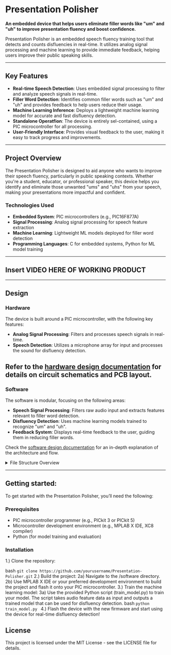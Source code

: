 # Presentation Polisher

**An embedded device that helps users eliminate filler words like "um" and "uh" to improve presentation fluency and boost confidence.**

Presentation Polisher is an embedded speech fluency training tool that detects and counts disfluencies in real-time. It utilizes analog signal processing and machine learning to provide immediate feedback, helping users improve their public speaking skills.

---

## Key Features

- **Real-time Speech Detection**: Uses embedded signal processing to filter and analyze speech signals in real-time.
- **Filler Word Detection**: Identifies common filler words such as "um" and "uh" and provides feedback to help users reduce their usage.
- **Machine Learning Inference**: Deploys a lightweight machine learning model for accurate and fast disfluency detection.
- **Standalone Operatfion**: The device is entirely sel-contained, using a PIC microcontroller for all processing.
- **User-Friendly Interface**: Provides visual feedback to the user, making it easy to track progress and improvements.

---

## Project Overview

The Presentation Polisher is designed to aid anyone who wants to improve their speech fluency, particularly in public speaking contexts. Whether you're a student, educator, or professional speaker, this device helps you identify and eliminate those unwanted "ums" and "uhs" from your speech, making your presentations more impactful and confident.

### **Technologies Used**
- **Embedded System**: PIC microcontrollers (e.g., PIC16F877A)
- **Signal Processing**: Analog signal processing for speech feature extraction
- **Machine Learning**: Lightweight ML models deployed for filler word detection
- **Programming Languages**: C for embedded systems, Python for ML model training

---
## Insert VIDEO HERE OF WORKING PRODUCT 
---

## Design
### Hardware
The device is built around a PIC microcontroller, with the following key features:
- **Analog Signal Processing**: Filters and processes speech signals in real-time.
- **Speech Detection**: Utilizes a microphone array for input and processes the sound for disfluency detection.

Refer to the [hardware design documentation](docs/hardware_design.md) for details on circuit schematics and PCB layout.
---
### Software
The software is modular, focusing on the following areas:
- **Speech Signal Processing**: Filters raw audio input and extracts features relevant to filler word detection.
- **Disfluency Detection**: Uses machine learning models trained to recognize "um" and "uh".
- **Feedback System**: Displays real-time feedback to the user, guiding them in reducing filler words.

Check the [software design documentation](docs/software_design.md) for an in-depth explanation of the architecture and flow.

<details>
<summary>File Structure Overview</summary>
<br>
        /Presentation-Polisher
        │
        ├── /docs                          # Documentation related to the project
        │   ├── [project_overview.md](docs/project_overview.md)         # High-level project description and goals
        │   ├── [hardware_design.md](docs/hardware_design.md)          # Schematic diagrams, PCB designs
        │   ├── [software_design.md](docs/software_design.md)          # Detailed software architecture
        │   ├── [machine_learning.md](docs/machine_learning.md)         # ML model training and deployment
        │   └── [troubleshooting.md](docs/troubleshooting.md)          # Debugging tips, issues, and solutions
        │
        ├── /hardware                       # Hardware-related files
        │   ├── /schematics                 # Circuit diagrams, electrical schematics
        │   ├── /PCB_design                 # PCB layout files
        │   └── /components                 # Lists of components, datasheets, and BOM
        │
        ├── /software                       # Source code for the embedded system
        │   ├── /src                        # Main source files
        │   │   ├── [main.c](software/src/main.c)                  # Main program entry point
        │   │   ├── [filler_counter.c](software/src/filler_counter.c)           # Logic to detect "um" and "uh" and process speech
        │   │   ├── [signal_processing.c](software/src/signal_processing.c)     # Analog signal processing functions
        │   │   └── [ml_inference.c](software/src/ml_inference.c)          # Machine learning model inference and predictions
        │   │
        │   ├── /include                    # Header files
        │   │   ├── [filler_counter.h](software/include/filler_counter.h)           # Function declarations for disfluency detection
        │   │   ├── [signal_processing.h](software/include/signal_processing.h)     # Header for signal processing
        │   │   └── [ml_inference.h](software/include/ml_inference.h)          # Header for ML-related functions
        │   │
        │   ├── /lib                        # External libraries (e.g., ML library, signal processing)
        │   │   └── /ml_model                # Pretrained model files (e.g., .h or .bin)
        │   │
        │   └── /build                      # Build folder (generated during compilation)
        │       ├── /debug                  # Debug build output
        │       └── /release                # Release build output
        │
        ├── /test                           # Unit tests and mock hardware test scripts
        │   ├── /unit_tests                 # Unit tests for the functions
        │   ├── /mock_hardware              # Mock hardware simulations for testing
        │   └── [test_report.md](test/test_report.md)             # Test cases, results, and analysis
        │
        ├── /scripts                        # Useful scripts for project automation
        │   ├── [build.sh](scripts/build.sh)                    # Build script (e.g., for setting up the toolchain)
        │   ├── [flash_device.sh](scripts/flash_device.sh)              # Script to flash the PIC microcontroller
        │   └── [train_model.py](scripts/train_model.py)               # Python script for training the ML model
        │
        ├── /config                         # Configuration files
        │   ├── [pin_mapping.h](config/pin_mapping.h)              # Pinout and hardware configuration settings
        │   ├── [device_config.h](config/device_config.h)            # Microcontroller-specific settings
        │   └── [ml_config.h](config/ml_config.h)                # Configuration for the machine learning model
        │
        ├── /docs/model_training            # Specific directory for model training files
        │   ├── [training_data.csv](docs/model_training/training_data.csv)           # Raw training data (audio features)
        │   ├── [model_code.py](docs/model_training/model_code.py)               # Python code to preprocess data and train models
        │   ├── [trained_model.h](docs/model_training/trained_model.h)             # Exported model in embedded format
        │   └── [evaluation_results.md](docs/model_training/evaluation_results.md)       # Metrics and evaluation of trained model
        │
        └── [README.md](README.md)                       # Overview of the project, installation steps, etc.
</details>

---
## Getting started:
To get started with the Presentation Polisher, you’ll need the following:

### **Prerequisites**
- PIC microcontroller programmer (e.g., PICkit 3 or PICkit 5)
- Microcontroller development environment (e.g., MPLAB X IDE, XC8 compiler)
- Python (for model training and evaluation)

### **Installation**

1.) Clone the repository:
   
   bash
   ```git clone https://github.com/yourusername/Presentation-Polisher.git```
2.) Build the project:
    2a) Navigate to the /software directory.
    2b) Use MPLAB X IDE or your preferred development environment to build the project and flash it onto your PIC microcontroller.
3.) Train the machine learning model:
    3a) Use the provided Python script (train_model.py) to train your model. The script takes audio feature data as input and outputs a trained model that can be used for disfluency detection.
        bash
        ```python train_model.py ```
4.) Flash the device with the new firmware and start using the device for real-time disfluency detection!

## License
This project is licensed under the MIT License - see the LICENSE file for details.
